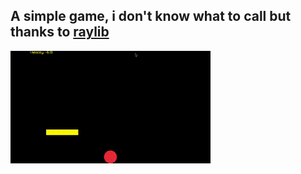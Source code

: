 ## A simple game, i don't know what to call but thanks to [raylib](https://github.com/raysan5/raylib)
![demo-gif](output.gif)
